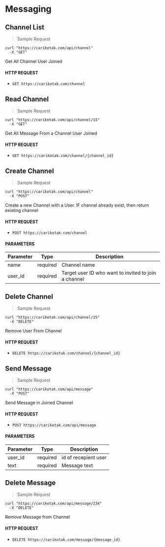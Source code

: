 # Messaging

## Channel List

> Sample Request

```shell
curl "https://carikotak.com/api/channel"
  -X "GET"
```

Get All Channel User Joined

#### HTTP REQUEST
- `GET https://carikotak.com/channel`

## Read Channel

> Sample Request

```shell
curl "https://carikotak.com/api/channel/15"
  -X "GET"
```

Get All Message From a Channel User Joined

#### HTTP REQUEST
- `GET https://carikotak.com/channel/{channel_id}`

## Create Channel

> Sample Request

```shell
curl "https://carikotak.com/api/channel"
  -X "POST"
```

Create a new Channel with a User.
IF channel already exist, then return existing channel

#### HTTP REQUEST
- `POST https://carikotak.com/channel`

#### PARAMETERS
Parameter | Type  | Description
--------| ----- | -----------
name    | required  | Channel name
user_id | required  | Target user ID who want to invited to join a channel

## Delete Channel

> Sample Request

```shell
curl "https://carikotak.com/api/channel/15"
  -X "DELETE"
```

Remove User From Channel

#### HTTP REQUEST
- `DELETE https://carikotak.com/channel/{channel_id}`


## Send Message

> Sample Request

```shell
curl "https://carikotak.com/api/message"
  -X "POST"
```

Send Message in Joined Channel

#### HTTP REQUEST
- `POST https://carikotak.com/api/message`

#### PARAMETERS
Parameter | Type  | Description
--------| ----- | -----------
user_id  | required  | id of recepient user
text | required  | Message text

## Delete Message

> Sample Request

```shell
curl "https://carikotak.com/api/message/234"
  -X "DELETE"
```

Remove Message from Channel

#### HTTP REQUEST
- `DELETE https://carikotak.com/message/{message_id}`